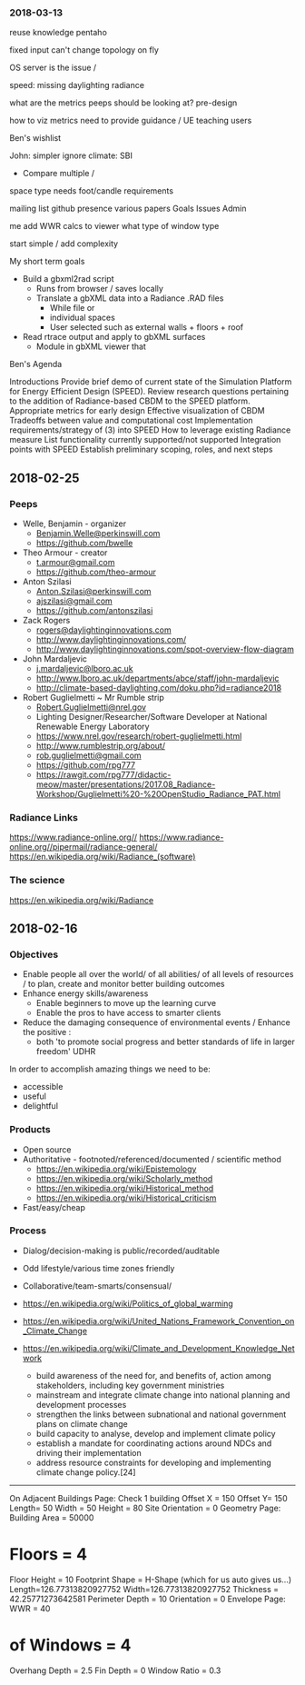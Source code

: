 

### 2018-03-13

reuse knowledge
pentaho

fixed input
can't change topology on fly

OS server is the issue /

speed: missing daylighting
radiance

what are the metrics peeps should be looking at? pre-design

how to viz metrics
need to provide guidance / UE
teaching users

Ben's wishlist

John: simpler ignore climate: SBI

- Compare multiple /

space type needs foot/candle requirements


mailing list
github presence
various papers
	Goals
	Issues
	Admin

me
add WWR calcs to viewer
what type of window type

start simple / add complexity



My short term goals

* Build a gbxml2rad script
	* Runs from browser / saves locally
	* Translate a gbXML data into a Radiance .RAD files
		* While file or
		* individual spaces
		* User selected such as external walls + floors + roof
* Read rtrace output and apply to gbXML surfaces
	* Module in gbXML viewer that


Ben's Agenda

Introductions
Provide brief demo of current state of the Simulation Platform for Energy Efficient Design (SPEED).
Review research questions pertaining to the addition of Radiance-based CBDM to the SPEED platform.
	Appropriate metrics for early design
	Effective visualization of CBDM
	Tradeoffs between value and computational cost
Implementation requirements/strategy of (3) into SPEED
	How to leverage existing Radiance measure
	List functionality currently supported/not supported
	Integration points with SPEED
Establish preliminary scoping, roles, and next steps


## 2018-02-25

### Peeps

* Welle, Benjamin - organizer
	* Benjamin.Welle@perkinswill.com
	* https://github.com/bwelle
* Theo Armour - creator
	* t.armour@gmail.com
	* https://github.com/theo-armour
* Anton Szilasi
	* Anton.Szilasi@perkinswill.com
	* ajszilasi@gmail.com
	* https://github.com/antonszilasi
* Zack Rogers
	* rogers@daylightinginnovations.com
	* http://www.daylightinginnovations.com/
	* http://www.daylightinginnovations.com/spot-overview-flow-diagram
* John Mardaljevic
	* j.mardaljevic@lboro.ac.uk
	* http://www.lboro.ac.uk/departments/abce/staff/john-mardaljevic
	* http://climate-based-daylighting.com/doku.php?id=radiance2018
* Robert Guglielmetti ~ Mr Rumble strip
	* Robert.Guglielmetti@nrel.gov
	* Lighting Designer/Researcher/Software Developer at National Renewable Energy Laboratory
	* https://www.nrel.gov/research/robert-guglielmetti.html
	* http://www.rumblestrip.org/about/
	* rob.guglielmetti@gmail.com
	* https://github.com/rpg777
	* https://rawgit.com/rpg777/didactic-meow/master/presentations/2017.08_Radiance-Workshop/Guglielmetti%20-%20OpenStudio_Radiance_PAT.html

### Radiance Links

https://www.radiance-online.org//
https://www.radiance-online.org//pipermail/radiance-general/
https://en.wikipedia.org/wiki/Radiance_(software)

### The science
https://en.wikipedia.org/wiki/Radiance


## 2018-02-16


### Objectives

* Enable people all over the world/ of all abilities/ of all levels of resources / to plan, create and monitor better building outcomes
* Enhance energy skills/awareness
	* Enable beginners to move up the learning curve
	* Enable the pros to have access to smarter clients
* Reduce the damaging consequence of environmental events / Enhance the positive :
	* both 'to promote social progress and better standards of life in larger freedom' UDHR

In order to accomplish amazing things we need to be:

* accessible
* useful
* delightful

### Products
* Open source
* Authoritative - footnoted/referenced/documented / scientific method
	* https://en.wikipedia.org/wiki/Epistemology
	* https://en.wikipedia.org/wiki/Scholarly_method
	* https://en.wikipedia.org/wiki/Historical_method
	* https://en.wikipedia.org/wiki/Historical_criticism
* Fast/easy/cheap

### Process
* Dialog/decision-making is public/recorded/auditable
* Odd lifestyle/various time zones friendly
* Collaborative/team-smarts/consensual/

* <https://en.wikipedia.org/wiki/Politics_of_global_warming>
* <https://en.wikipedia.org/wiki/United_Nations_Framework_Convention_on_Climate_Change>
* <https://en.wikipedia.org/wiki/Climate_and_Development_Knowledge_Network>
	* build awareness of the need for, and benefits of, action among stakeholders, including key government ministries
	* mainstream and integrate climate change into national planning and development processes
	* strengthen the links between subnational and national government plans on climate change
	* build capacity to analyse, develop and implement climate policy
	* establish a mandate for coordinating actions around NDCs and driving their implementation
	* address resource constraints for developing and implementing climate change policy.[24]

***

On Adjacent Buildings Page:
Check 1 building
Offset X = 150
Offset Y= 150
Length= 50
Width = 50
Height = 80
Site Orientation = 0
Geometry Page:
Building Area = 50000
# Floors = 4
Floor Height = 10
Footprint Shape = H-Shape (which for us auto gives us…)
Length=126.77313820927752
Width=126.77313820927752
Thickness = 42.25771273642581
Perimeter Depth = 10
Orientation = 0
Envelope Page:
WWR = 40
# of Windows = 4
Overhang Depth = 2.5
Fin Depth = 0
Window Ratio = 0.3